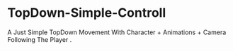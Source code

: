 # TopDown-Simple-Controll
A Just Simple TopDown Movement With Character + Animations + Camera Following The Player .
